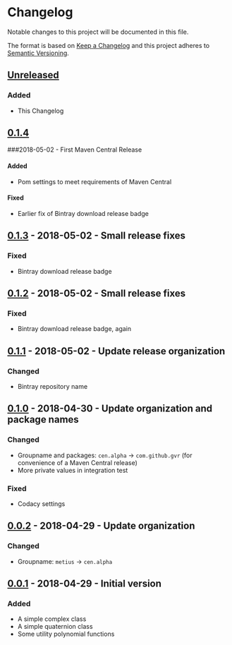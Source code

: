 # Changelog
Notable changes to this project will be documented in this file.

The format is based on [Keep a Changelog](https://keepachangelog.com/en/1.0.0/)
and this project adheres to [Semantic Versioning](https://semver.org/spec/v2.0.0.html).

## [Unreleased]
### Added
- This Changelog

## [0.1.4]
###2018-05-02 - First Maven Central Release
#### Added
- Pom settings to meet requirements of Maven Central
#### Fixed
- Earlier fix of Bintray download release badge

## [0.1.3] - 2018-05-02 - Small release fixes
### Fixed
- Bintray download release badge

## [0.1.2] - 2018-05-02 - Small release fixes
### Fixed
- Bintray download release badge, again

## [0.1.1] - 2018-05-02 - Update release organization
### Changed
- Bintray repository name

## [0.1.0] - 2018-04-30 - Update organization and package names
### Changed
- Groupname and packages: `cen.alpha` &rarr; `com.github.gvr` (for convenience of a Maven Central release)
- More private values in integration test 
### Fixed
- Codacy settings

## [0.0.2] - 2018-04-29 - Update organization
### Changed
- Groupname: `metius` &rarr; `cen.alpha`

## [0.0.1] - 2018-04-29 - Initial version
### Added
- A simple complex class
- A simple quaternion class
- Some utility polynomial functions

##
[Unreleased]: https://github.com/gvr/metius/compare/v0.1.4...HEAD
[0.1.4]: https://github.com/gvr/metius/compare/v0.1.3...v0.1.4
[0.1.3]: https://github.com/gvr/metius/compare/v0.1.2...v0.1.3
[0.1.2]: https://github.com/gvr/metius/compare/v0.1.1...v0.1.2
[0.1.1]: https://github.com/gvr/metius/compare/v0.1.0...v0.1.1
[0.1.0]: https://github.com/gvr/metius/compare/v0.0.2...v0.1.0
[0.0.2]: https://github.com/gvr/metius/compare/v0.0.1...v0.0.2
[0.0.1]: https://github.com/gvr/metius/tree/v0.0.1
